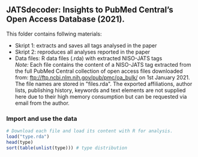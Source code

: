 ## JATSdecoder: Insights to PubMed Central’s Open Access Database (2021).
This folder contains follwing materials:
- Skript 1: extracts and saves all tags analysed in the paper
- Skript 2: reproduces all analyses reported in the paper
- Data files: R data files (.rda) with extracted NISO-JATS tags<br>
*Note:* Each file contains the content of a NISO-JATS tag extracted from the full PubMed Central collection of open access files downloaded from: <a href="ftp://ftp.ncbi.nlm.nih.gov/pub/pmc/oa_bulk/">ftp://ftp.ncbi.nlm.nih.gov/pub/pmc/oa_bulk/</a> on 1st January 2021. The file names are stored in "files.rda". The exported affiliations, author lists, publishing history, keywords and text elements are not supplied here due to their high memory consumption but can be requested via email from the author.   

### Import and use the data
``` r
# Download each file and load its content with R for analysis. 
load("type.rda")
head(type)
sort(table(unlist(type))) # type distribution
``` 

